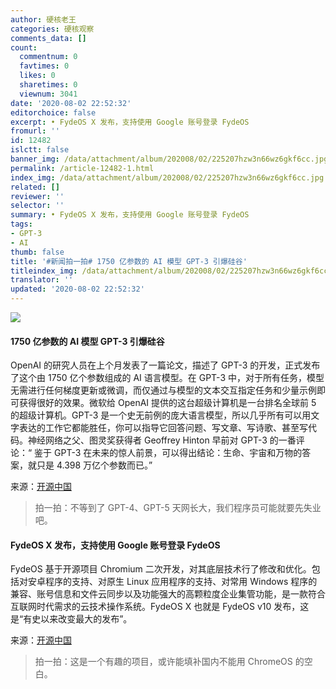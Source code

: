 ```yaml
---
author: 硬核老王
categories: 硬核观察
comments_data: []
count:
  commentnum: 0
  favtimes: 0
  likes: 0
  sharetimes: 0
  viewnum: 3041
date: '2020-08-02 22:52:32'
editorchoice: false
excerpt: • FydeOS X 发布，支持使用 Google 账号登录 FydeOS
fromurl: ''
id: 12482
islctt: false
banner_img: /data/attachment/album/202008/02/225207hzw3n66wz6gkf6cc.jpg
permalink: /article-12482-1.html
index_img: /data/attachment/album/202008/02/225207hzw3n66wz6gkf6cc.jpg
related: []
reviewer: ''
selector: ''
summary: • FydeOS X 发布，支持使用 Google 账号登录 FydeOS
tags:
- GPT-3
- AI
thumb: false
title: '#新闻拍一拍# 1750 亿参数的 AI 模型 GPT-3 引爆硅谷'
titleindex_img: /data/attachment/album/202008/02/225207hzw3n66wz6gkf6cc.jpg
translator: ''
updated: '2020-08-02 22:52:32'
---
```


![](/data/attachment/album/202008/02/225207hzw3n66wz6gkf6cc.jpg)


#### 1750 亿参数的 AI 模型 GPT-3 引爆硅谷


OpenAI 的研究人员在上个月发表了一篇论文，描述了 GPT-3 的开发，正式发布了这个由 1750 亿个参数组成的 AI 语言模型。在 GPT-3 中，对于所有任务，模型无需进行任何梯度更新或微调，而仅通过与模型的文本交互指定任务和少量示例即可获得很好的效果。微软给 OpenAI 提供的这台超级计算机是一台排名全球前 5 的超级计算机。GPT-3 是一个史无前例的庞大语言模型，所以几乎所有可以用文字表达的工作它都能胜任，你可以指导它回答问题、写文章、写诗歌、甚至写代码。神经网络之父、图灵奖获得者 Geoffrey Hinton 早前对 GPT-3 的一番评论：“ 鉴于 GPT-3 在未来的惊人前景，可以得出结论：生命、宇宙和万物的答案，就只是 4.398 万亿个参数而已。”


来源：[开源中国](https://www.oschina.net/news/117519/what-is-gpt-3)



> 
> 拍一拍：不等到了 GPT-4、GPT-5 天网长大，我们程序员可能就要先失业吧。
> 
> 
> 


#### FydeOS X 发布，支持使用 Google 账号登录 FydeOS


FydeOS 基于开源项目 Chromium 二次开发，对其底层技术行了修改和优化。包括对安卓程序的支持、对原生 Linux 应用程序的支持、对常用 Windows 程序的兼容、账号信息和文件云同步以及功能强大的高颗粒度企业集管功能，是一款符合互联网时代需求的云技术操作系统。FydeOS X 也就是 FydeOS v10 发布，这是“有史以来改变最大的发布”。


来源：[开源中国](https://www.oschina.net/news/117446/fydeosx-released)



> 
> 拍一拍：这是一个有趣的项目，或许能填补国内不能用 ChromeOS 的空白。
> 
> 
>